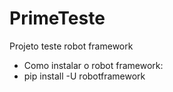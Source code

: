 # PrimeTeste
Projeto teste robot framework

- Como instalar o robot framework:
- pip install -U robotframework 
